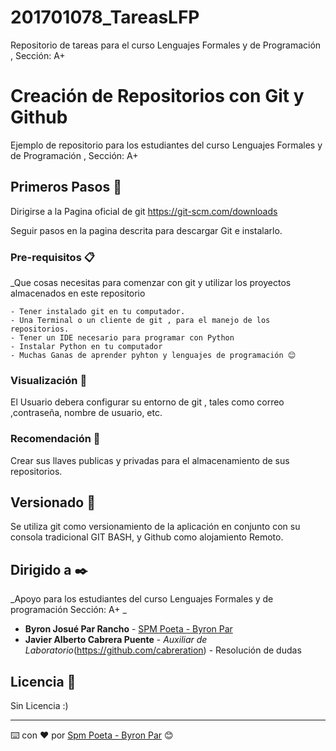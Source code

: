 # 201701078_TareasLFP
Repositorio de tareas para el curso Lenguajes Formales y de Programación , Sección: A+

# Creación de Repositorios con Git y Github

Ejemplo de repositorio para los estudiantes del curso Lenguajes Formales y de Programación , Sección: A+

## Primeros Pasos 🚀

Dirigirse a la Pagina oficial de git https://git-scm.com/downloads

Seguir pasos en la pagina descrita para descargar Git e instalarlo.



### Pre-requisitos 📋

_Que cosas necesitas para comenzar con git y utilizar los proyectos almacenados en este repositorio

```
- Tener instalado git en tu computador.
- Una Terminal o un cliente de git , para el manejo de los repositorios.
- Tener un IDE necesario para programar con Python
- Instalar Python en tu computador
- Muchas Ganas de aprender pyhton y lenguajes de programación 😊
```

### Visualización 🔧

El Usuario debera configurar su entorno de git , tales como correo ,contraseña, nombre de usuario, etc.

### Recomendación 📌

Crear sus llaves publicas y privadas para el almacenamiento de sus repositorios.


## Versionado 📌

Se utiliza git como versionamiento de la aplicación en conjunto con su consola tradicional GIT BASH, y Github como alojamiento Remoto.

## Dirigido a ✒️

_Apoyo para los estudiantes del curso Lenguajes Formales y de programación Sección: A+ _

* **Byron Josué Par Rancho**  - [SPM Poeta - Byron Par](https://github.com/ByronPar)
* **Javier Alberto Cabrera Puente** - *Auxiliar de Laboratorio*(https://github.com/cabreration) - Resolución de dudas

## Licencia 📄

Sin Licencia :)




---
⌨️ con ❤️ por [Spm Poeta - Byron Par](https://github.com/ByronPar) 😊
